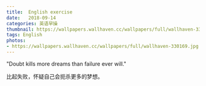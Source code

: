 ```yaml
---
title:  English exercise
date:   2018-09-14
categories: 英语早操
thumbnail: https://wallpapers.wallhaven.cc/wallpapers/full/wallhaven-330169.jpg
tags: English
photos:
- https://wallpapers.wallhaven.cc/wallpapers/full/wallhaven-330169.jpg
---
```


"Doubt kills more dreams than failure ever will."
<p>比起失败，怀疑自己会扼杀更多的梦想。</p>
